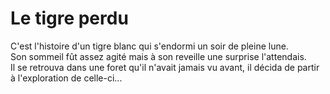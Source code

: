 # Le tigre perdu

C'est l'histoire d'un tigre blanc qui s'endormi un soir de pleine lune.  
Son sommeil fût assez agité mais à son reveille une surprise l'attendais.  
Il se retrouva dans une foret qu'il n'avait jamais vu avant, il décida de partir à l'exploration de celle-ci...  
